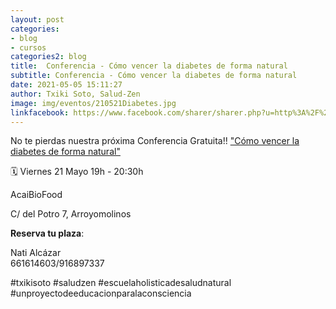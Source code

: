 ```yaml
---
layout: post
categories:
- blog
- cursos
categories2: blog
title:  Conferencia - Cómo vencer la diabetes de forma natural
subtitle: Conferencia - Cómo vencer la diabetes de forma natural
date: 2021-05-05 15:11:27
author: Txiki Soto, Salud-Zen
image: img/eventos/210521Diabetes.jpg
linkfacebook: https://www.facebook.com/sharer/sharer.php?u=http%3A%2F%2Fwww.salud-zen.com%2Fblog%2Fcursos%2F2021%2F03%2F26%2Fconferencia-sistema-inmune.html&amp;src=sdkpreparse
---
```


No te pierdas nuestra próxima Conferencia Gratuita!! 
["Cómo vencer la diabetes de forma natural"][curso]

🗓 Viernes 21 Mayo 19h - 20:30h

AcaiBioFood  

C/ del Potro 7, Arroyomolinos   


<b>Reserva tu plaza</b>:     

Nati Alcázar    
661614603/916897337

#txikisoto
#saludzen
#escuelaholisticadesaludnatural
#unproyectodeeducacionparalaconsciencia

[curso]:{{site.url}}{{site.baseurl}}/evento/2021/05/21/conferencia-vencer-diabetes.html
